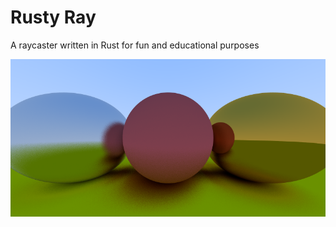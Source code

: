 # Rusty Ray
A raycaster written in Rust for fun and educational purposes

<p align="center"><img src="https://raw.githubusercontent.com/UpGado/rusty_ray/master/docs/sample_render.png" alt="ascii-racer"/></p>
